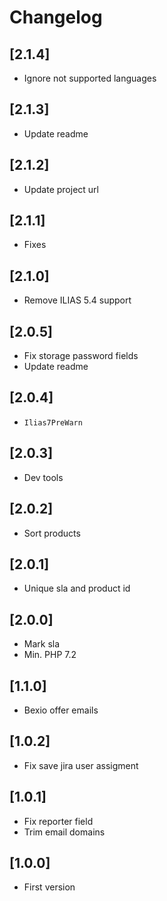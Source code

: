 # Changelog

## [2.1.4]
- Ignore not supported languages

## [2.1.3]
- Update readme

## [2.1.2]
- Update project url

## [2.1.1]
- Fixes

## [2.1.0]
- Remove ILIAS 5.4 support

## [2.0.5]
- Fix storage password fields
- Update readme

## [2.0.4]
- `Ilias7PreWarn`

## [2.0.3]
- Dev tools

## [2.0.2]
- Sort products

## [2.0.1]
- Unique sla and product id

## [2.0.0]
- Mark sla
- Min. PHP 7.2

## [1.1.0]
- Bexio offer emails

## [1.0.2]
- Fix save jira user assigment

## [1.0.1]
- Fix reporter field
- Trim email domains

## [1.0.0]
- First version
